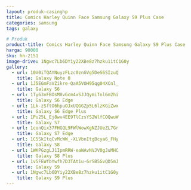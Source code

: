 ```yaml
---
layout: produk-casinghp
title: Comics Harley Quinn Face Samsung Galaxy S9 Plus Case
categories: samsung
tags: galaxy

# Produk
product-title: Comics Harley Quinn Face Samsung Galaxy S9 Plus Case
harga: 90000
sku: hn-2151
image-drive: 1Ngwc7Lb6DYiy22XBe8z7hzku1itC1G0y
gallery:
  - url: 10V0iTQAYNuyzFLzc0znGVg5DeS6SIzuQ
    title: Galaxy Note 8
  - url: 1J5EGmFaVZikre-QaA5VOH95qg04XCnl_
    title: Galaxy S6
  - url: 1Ty63vFBOsM8vGcm4xSJJQymiTnl6m2hi
    title: Galaxy S6 Edge
  - url: 1Lk-zSftO6hpuOJxUQGGZp5L6lzKGiZwx
    title: Galaxy S6 Edge Plus
  - url: 1Pu25L_Ej8wv4EE9TlCzsYS2WlfCOQwuW
    title: Galaxy S7
  - url: 1conQix37FHGQL9FWlWowXgNZJUeZL7Gr
    title: Galaxy S7 Edge
  - url: 1C5SkItqCvMcWW_-XLVbnItgBcya6_FHy
    title: Galaxy S8
  - url: 1WKPGzgLJ1IpmRRW-eaWAvNVJV0gJuMHC
    title: Galaxy S8 Plus
  - url: 1v5FEWfbYwfh7D3TAt1u-6rSB5GvQD5mJ
    title: Galaxy S9
  - url: 1Ngwc7Lb6DYiy22XBe8z7hzku1itC1G0y
    title: Galaxy S9 Plus
---
```

